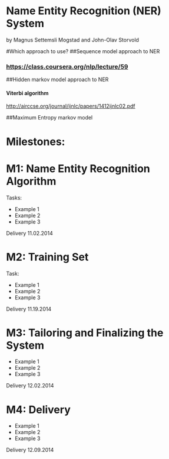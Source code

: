 Name Entity Recognition  (NER) System
========
by Magnus Settemsli Mogstad and John-Olav Storvold

#Which approach to use?
##Sequence model approach to NER
### https://class.coursera.org/nlp/lecture/59
##Hidden markov model approach to NER
#### Viterbi algorithm
http://airccse.org/journal/ijnlc/papers/1412ijnlc02.pdf

##Maximum Entropy markov model


Milestones:
==

M1: Name Entity Recognition Algorithm
=
Tasks:
* Example 1
* Example 2
* Example 3

Delivery 11.02.2014

M2: Training Set
=
Task:
* Example 1
* Example 2
* Example 3

Delivery 11.19.2014

M3: Tailoring and Finalizing the System
=
* Example 1
* Example 2
* Example 3

Delivery 12.02.2014

M4: Delivery
=
* Example 1
* Example 2
* Example 3

Delivery 12.09.2014


